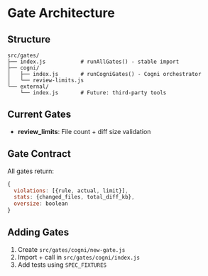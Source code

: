 # Gate Architecture

## Structure
```
src/gates/
├── index.js           # runAllGates() - stable import
├── cogni/
│   ├── index.js       # runCogniGates() - Cogni orchestrator  
│   └── review-limits.js
└── external/
    └── index.js       # Future: third-party tools
```

## Current Gates
- **review_limits**: File count + diff size validation

## Gate Contract
All gates return:
```javascript
{
  violations: [{rule, actual, limit}],
  stats: {changed_files, total_diff_kb},
  oversize: boolean
}
```

## Adding Gates
1. Create `src/gates/cogni/new-gate.js` 
2. Import + call in `src/gates/cogni/index.js`
3. Add tests using `SPEC_FIXTURES`